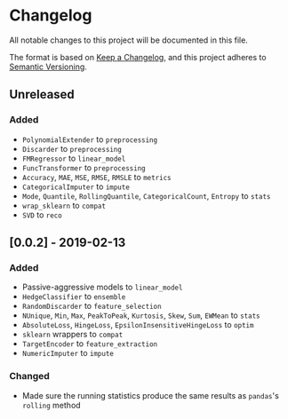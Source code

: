 # Changelog

All notable changes to this project will be documented in this file.

The format is based on [Keep a Changelog](https://keepachangelog.com/en/1.0.0/), and this project adheres to [Semantic Versioning](https://semver.org/spec/v2.0.0.html).

## Unreleased

### Added

- `PolynomialExtender` to `preprocessing`
- `Discarder` to `preprocessing`
- `FMRegressor` to `linear_model`
- `FuncTransformer` to `preprocessing`
- `Accuracy`, `MAE`, `MSE`, `RMSE`, `RMSLE` to `metrics`
- `CategoricalImputer` to `impute`
- `Mode`, `Quantile`, `RollingQuantile`, `CategoricalCount`, `Entropy` to `stats`
- `wrap_sklearn` to `compat`
- `SVD` to `reco`

## [0.0.2] - 2019-02-13

### Added

- Passive-aggressive models to `linear_model`
- `HedgeClassifier` to `ensemble`
- `RandomDiscarder` to `feature_selection`
- `NUnique`, `Min`, `Max`, `PeakToPeak`, `Kurtosis`, `Skew`, `Sum`, `EWMean` to `stats`
- `AbsoluteLoss`, `HingeLoss`, `EpsilonInsensitiveHingeLoss` to `optim`
- `sklearn` wrappers to `compat`
- `TargetEncoder` to `feature_extraction`
- `NumericImputer` to `impute`

### Changed

- Made sure the running statistics produce the same results as `pandas`'s `rolling` method
